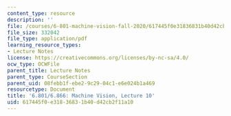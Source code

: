 ```yaml
---
content_type: resource
description: ''
file: /courses/6-801-machine-vision-fall-2020/617445f0e31836831b40d42cb2f11a10_MIT6_801F20_lec10.pdf
file_size: 332042
file_type: application/pdf
learning_resource_types:
- Lecture Notes
license: https://creativecommons.org/licenses/by-nc-sa/4.0/
ocw_type: OCWFile
parent_title: Lecture Notes
parent_type: CourseSection
parent_uid: 08febb1f-ebe2-9c29-04c1-e6e024b1a469
resourcetype: Document
title: '6.801/6.866: Machine Vision, Lecture 10'
uid: 617445f0-e318-3683-1b40-d42cb2f11a10
---
```

